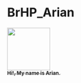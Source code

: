 # BrHP_Arian

<a href="https://github.com/aarian">
   <img src="https://github.com/Aarian.png" width="100px;" alt=""/>
   <br /><sub><b>Hi!, My name is Arian.</b></sub>
</a>